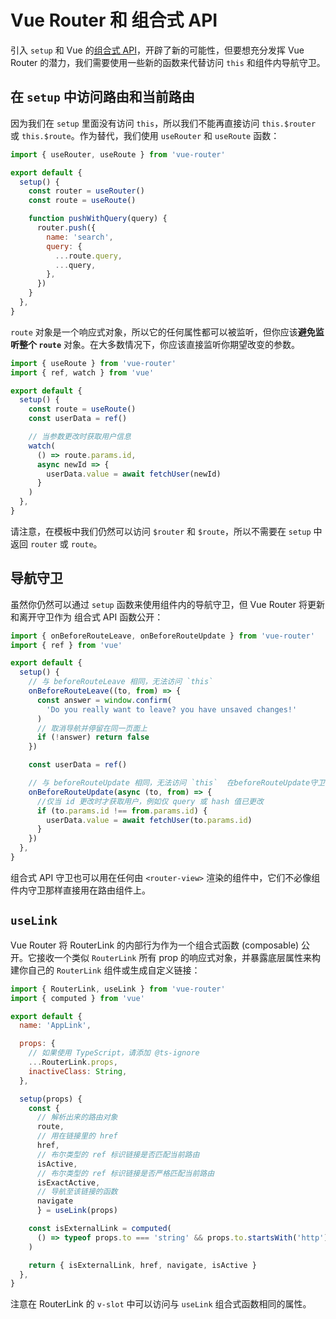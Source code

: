 # Vue Router 和 组合式 API

<VueSchoolLink
  href="https://vueschool.io/lessons/router-and-the-composition-api"
  title="Learn how to use Vue Router with the composition API"
/>

引入 `setup` 和 Vue 的[组合式 API](https://v3.vuejs.org/guide/composition-api-introduction.html)，开辟了新的可能性，但要想充分发挥 Vue Router 的潜力，我们需要使用一些新的函数来代替访问 `this` 和组件内导航守卫。

## 在 `setup` 中访问路由和当前路由

因为我们在 `setup` 里面没有访问 `this`，所以我们不能再直接访问 `this.$router` 或 `this.$route`。作为替代，我们使用 `useRouter` 和 `useRoute` 函数：

```js
import { useRouter, useRoute } from 'vue-router'

export default {
  setup() {
    const router = useRouter()
    const route = useRoute()

    function pushWithQuery(query) {
      router.push({
        name: 'search',
        query: {
          ...route.query,
          ...query,
        },
      })
    }
  },
}
```

`route` 对象是一个响应式对象，所以它的任何属性都可以被监听，但你应该**避免监听整个 `route`** 对象。在大多数情况下，你应该直接监听你期望改变的参数。

```js
import { useRoute } from 'vue-router'
import { ref, watch } from 'vue'

export default {
  setup() {
    const route = useRoute()
    const userData = ref()

    // 当参数更改时获取用户信息
    watch(
      () => route.params.id,
      async newId => {
        userData.value = await fetchUser(newId)
      }
    )
  },
}
```

请注意，在模板中我们仍然可以访问 `$router` 和 `$route`，所以不需要在 `setup` 中返回 `router` 或 `route`。

## 导航守卫

虽然你仍然可以通过 `setup` 函数来使用组件内的导航守卫，但 Vue Router 将更新和离开守卫作为 组合式 API 函数公开：

```js
import { onBeforeRouteLeave, onBeforeRouteUpdate } from 'vue-router'
import { ref } from 'vue'

export default {
  setup() {
    // 与 beforeRouteLeave 相同，无法访问 `this`
    onBeforeRouteLeave((to, from) => {
      const answer = window.confirm(
        'Do you really want to leave? you have unsaved changes!'
      )
      // 取消导航并停留在同一页面上
      if (!answer) return false
    })

    const userData = ref()

    // 与 beforeRouteUpdate 相同，无法访问 `this`  在beforeRouteUpdate守卫中可以访问组件实例this，组件已经挂载好
    onBeforeRouteUpdate(async (to, from) => {
      //仅当 id 更改时才获取用户，例如仅 query 或 hash 值已更改
      if (to.params.id !== from.params.id) {
        userData.value = await fetchUser(to.params.id)
      }
    })
  },
}
```

组合式 API 守卫也可以用在任何由 `<router-view>` 渲染的组件中，它们不必像组件内守卫那样直接用在路由组件上。

## `useLink`

Vue Router 将 RouterLink 的内部行为作为一个组合式函数 (composable) 公开。它接收一个类似 `RouterLink` 所有 prop 的响应式对象，并暴露底层属性来构建你自己的 `RouterLink` 组件或生成自定义链接：

```js
import { RouterLink, useLink } from 'vue-router'
import { computed } from 'vue'

export default {
  name: 'AppLink',

  props: {
    // 如果使用 TypeScript，请添加 @ts-ignore
    ...RouterLink.props,
    inactiveClass: String,
  },

  setup(props) {
    const {
      // 解析出来的路由对象
      route,
      // 用在链接里的 href
      href,
      // 布尔类型的 ref 标识链接是否匹配当前路由
      isActive,
      // 布尔类型的 ref 标识链接是否严格匹配当前路由
      isExactActive,
      // 导航至该链接的函数
      navigate
      } = useLink(props)

    const isExternalLink = computed(
      () => typeof props.to === 'string' && props.to.startsWith('http')
    )

    return { isExternalLink, href, navigate, isActive }
  },
}
```

注意在 RouterLink 的 `v-slot` 中可以访问与 `useLink` 组合式函数相同的属性。
